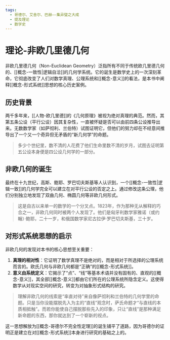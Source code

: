 ```yaml
---
tags:
  - 哥德尔、艾舍尔、巴赫——集异璧之大成
  - 提及理论
  - 数学史
---
```


# 理论-非欧几里德几何

非欧几里德几何（Non-Euclidean Geometry）泛指所有不同于传统欧几里德几何的、[[概念-一致性|逻辑自洽]]的几何学系统。它的诞生是数学史上的一次深刻革命，它彻底改变了人们对数学真理、公理系统和[[概念-意义]]的看法，是本书中阐释[[概念-形式系统]]思想的核心历史案例。

## 历史背景

两千多年来，[[人物-欧几里德]]的《几何原理》被视为绝对真理的典范。然而，其第五条公设（平行公设）因其复杂性，一直被怀疑是否可以由前四条公设推导出来。无数数学家（如萨彻利、兰伯特）试图证明它，但他们的努力却在不经意间推导出了一个又一个奇异但无矛盾的“新几何学”的命题。

> 多少个世纪里，数不清的人花费了他们生命里数不清的岁月，试图去证明第五公设本身便是四公设几何学的一部分。

## 非欧几何的诞生

最终在十九世纪，高斯、鲍耶、罗巴切夫斯基等人认识到，一个[[概念-一致性|逻辑一致]]的几何学完全可以建立在对平行公设的否定之上。通过修改这条公理，他们分别独立地发现了双曲几何、椭圆几何等非欧几何形式。

> 这是自古以来单一的数学的一个分叉点。1823年，作为那种无从解释的巧合之一，非欧几何同时被两个人发现了。他们是匈牙利数学家雅诺（或约翰）·鲍耶，二十一岁，和俄国数学家尼古拉伊·罗巴切夫斯基，三十岁。

## 对形式系统思想的启示

非欧几何的发现对本书的核心思想至关重要：

1.  **真理的相对性**：它证明了数学真理不是绝对的，而是相对于所选择的公理系统而言的。欧氏几何与非欧几何都是“正确”的[[概念-形式系统]]。
2.  **意义由系统定义**：它揭示了“点”、“线”等基本术语并没有固有的、直观的[[概念-意义]]，其全部[[概念-意义]]都由它们所在的公理系统所隐含定义。这使得数学从对现实空间的研究，转变为对抽象形式结构的研究。

> 理解非欧几何的线索是“率直对待”来自像萨彻利和兰伯特的几何学里的命题。只是当你没能摆脱先入为主的“直线”观念时，萨氏命题才“与直线的本质相抵触”。而若你能使自己摆脱那些先入的印象，只让“直线”是那种满足新命题的东西，那你就达到了一个崭新的视点。

这一思想解放为[[概念-哥德尔不完全性定理]]的诞生铺平了道路，因为哥德尔的证明正是建立在对[[概念-形式系统]]本身进行研究的基础之上的。
